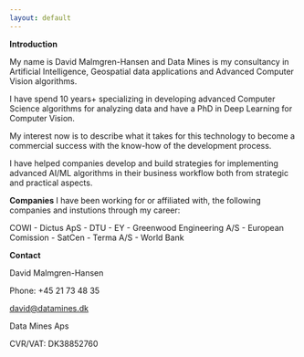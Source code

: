 ```yaml
---
layout: default
---
```


**Introduction** 

My name is David Malmgren-Hansen and Data Mines is my consultancy in Artificial Intelligence, Geospatial data applications and Advanced Computer Vision algorithms.

I have spend 10 years+ specializing in developing advanced Computer Science algorithms for analyzing data and have a PhD in Deep Learning for Computer Vision.

My interest now is to describe what it takes for this technology to become a commercial success with the know-how of the development process. 

I have helped companies develop and build strategies for implementing advanced AI/ML algorithms in their business workflow both from strategic and practical aspects.

**Companies**
I have been working for or affiliated with, the following companies and instutions through my career:

COWI - Dictus ApS - DTU - EY - Greenwood Engineering A/S - European Comission - SatCen - Terma A/S - World Bank


**Contact**

David Malmgren-Hansen

Phone: +45 21 73 48 35

david@datamines.dk

Data Mines Aps

CVR/VAT: DK38852760
